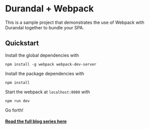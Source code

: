 # Durandal + Webpack

This is a sample project that demonstrates the use of Webpack with Durandal together to bundle your SPA.

## Quickstart
Install the global dependencies with
```
npm install -g webpack webpack-dev-server
```
Install the package dependencies with
```
npm install
```
Start the webpack at `localhost:8080` with
```
npm run dev
```
Go forth!

#### [Read the full blog series here](http://blog.craigsworks.com/durandal-and-webpack-introduction)
